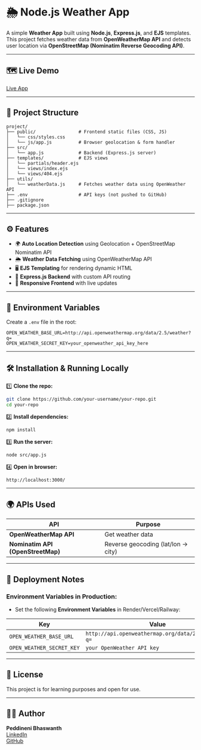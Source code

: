 
# 🌦️ Node.js Weather App

A simple **Weather App** built using **Node.js**, **Express.js**, and **EJS** templates.  
This project fetches weather data from **OpenWeatherMap API** and detects user location via **OpenStreetMap (Nominatim Reverse Geocoding API)**.

---

## 🗺️ **Live Demo**

[Live App](https://node-weather-actg.onrender.com/)

---

## 📁 **Project Structure**

```
project/
├── public/                # Frontend static files (CSS, JS)
│   └── css/styles.css
│   └── js/app.js          # Browser geolocation & form handler
├── src/
│   └── app.js             # Backend (Express.js server)
├── templates/             # EJS views
│   └── partials/header.ejs
│   └── views/index.ejs
│   └── views/404.ejs
├── utils/
│   └── weatherData.js     # Fetches weather data using OpenWeather API
├── .env                   # API keys (not pushed to GitHub)
├── .gitignore
├── package.json
```

---

## ⚙️ **Features**

- 🌍 **Auto Location Detection** using Geolocation + OpenStreetMap Nominatim API  
- 🌦️ **Weather Data Fetching** using OpenWeatherMap API  
- 🖥️ **EJS Templating** for rendering dynamic HTML  
- 🧰 **Express.js Backend** with custom API routing  
- 📱 **Responsive Frontend** with live updates  

---

## 🔑 **Environment Variables**

Create a `.env` file in the root:

```env
OPEN_WEATHER_BASE_URL=http://api.openweathermap.org/data/2.5/weather?q=
OPEN_WEATHER_SECRET_KEY=your_openweather_api_key_here
```

---

## 🛠️ **Installation & Running Locally**

1️⃣ **Clone the repo:**

```bash
git clone https://github.com/your-username/your-repo.git
cd your-repo
```

2️⃣ **Install dependencies:**

```bash
npm install
```

3️⃣ **Run the server:**

```bash
node src/app.js
```

4️⃣ **Open in browser:**

```
http://localhost:3000/
```

---

## 🌍 **APIs Used**

| API | Purpose |
|-----|---------|
| **OpenWeatherMap API** | Get weather data |
| **Nominatim API (OpenStreetMap)** | Reverse geocoding (lat/lon → city) |

---

## 🚀 **Deployment Notes**

### **Environment Variables in Production:**

- Set the following **Environment Variables** in Render/Vercel/Railway:

| Key | Value |
|-----|-------|
| `OPEN_WEATHER_BASE_URL` | `http://api.openweathermap.org/data/2.5/weather?q=` |
| `OPEN_WEATHER_SECRET_KEY` | `your OpenWeather API key` |

---

## 📄 **License**

This project is for learning purposes and open for use.

---

## 👨‍💻 **Author**

**Peddineni Bhaswanth**  
[LinkedIn](https://www.linkedin.com/in/peddineni-bhaswanth/)  
[GitHub](https://github.com/peddinenibhaswanth)
